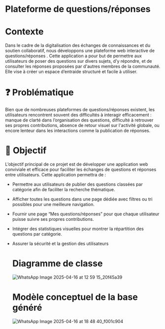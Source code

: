 # Plateforme de questions/réponses
# Contexte
Dans le cadre de la digitalisation des échanges de connaissances et du soutien collaboratif, nous développons 
une plateforme web interactive de questions/réponses
. Cette application a pour but de permettre aux utilisateurs de poser des questions sur divers sujets, d’y répondre, et de consulter les réponses proposées par d'autres membres de la communauté. 
 Elle vise à créer un espace d’entraide structuré et facile à utiliser.
# ❓ Problématique
Bien que de nombreuses plateformes de questions/réponses existent, les utilisateurs rencontrent souvent des difficultés à interagir efficacement : manque de clarté dans l’organisation des questions, difficulté à retrouver ses propres contributions, absence de retour visuel sur l'activité globale, ou encore lenteur dans les interactions comme la publication de réponses.

# 🎯 Objectif
L’objectif principal de ce projet est de développer une application web conviviale et efficace pour faciliter les échanges de questions et réponses entre utilisateurs. Cette application permettra de :

+ Permettre aux utilisateurs de publier des questions classées par catégorie afin de faciliter la recherche thématique.
+ Afficher toutes les questions dans une page dédiée avec filtres ou tri possibles pour une meilleure navigation.
+ Fournir une page “Mes questions/réponses” pour que chaque utilisateur puisse suivre ses propres contributions.
+ Intégrer des statistiques visuelles  pour montrer la répartition des questions par catégorie.
+ Assurer la sécurité et la gestion des utilisateurs
  # Diagramme de classe
  
  ![WhatsApp Image 2025-04-16 at 12 59 15_20f45a39](https://github.com/user-attachments/assets/958b2bc0-30d5-4d1c-bebb-822591fc2d7d)

  # Modèle conceptuel de la base généré
  
  ![WhatsApp Image 2025-04-16 at 18 48 40_f001c904](https://github.com/user-attachments/assets/f4ad8d30-5916-47f4-96aa-9da6f696c0d0)



